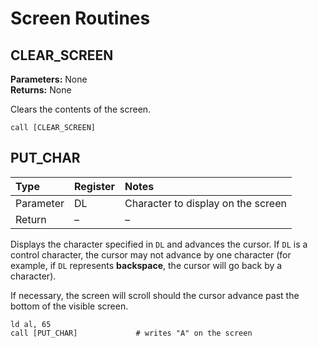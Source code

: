 # Screen Routines

## CLEAR\_SCREEN

**Parameters:** None  
**Returns:** None

Clears the contents of the screen.

```text
call [CLEAR_SCREEN]
```

## PUT\_CHAR

| Type | Register | Notes |
| :--- | :--- | :--- |
| Parameter | DL | Character to display on the screen |
| Return | – | – |

Displays the character specified in `DL` and advances the cursor. If `DL` is a control character, the cursor may not advance by one character \(for example, if `DL` represents **backspace**, the cursor will go back by a character\).

If necessary, the screen will scroll should the cursor advance past the bottom of the visible screen.

```text
ld al, 65
call [PUT_CHAR]             # writes "A" on the screen
```



